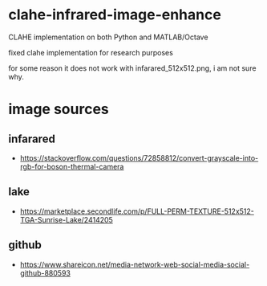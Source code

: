 # clahe-infrared-image-enhance
CLAHE implementation on both Python and MATLAB/Octave

fixed clahe implementation for research purposes

for some reason it does not work with infarared_512x512.png, i am not sure why.

# image sources
## **infarared**
- https://stackoverflow.com/questions/72858812/convert-grayscale-into-rgb-for-boson-thermal-camera
## **lake**
- https://marketplace.secondlife.com/p/FULL-PERM-TEXTURE-512x512-TGA-Sunrise-Lake/2414205
## **github**
- https://www.shareicon.net/media-network-web-social-media-social-github-880593
